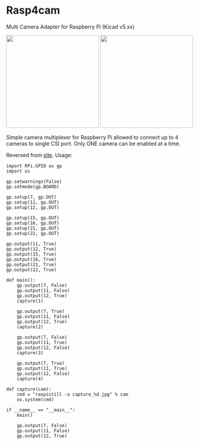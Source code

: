 # Rasp4cam
<p>
Multi Camera Adapter for Raspberry Pi (Kicad v5.xx)
<p>
<img src="https://raw.githubusercontent.com/dodelal/Rasp4cam/master/photos/600x600/RPI_MultiCAM-4.jpg" width="250">
<img src="https://raw.githubusercontent.com/dodelal/Rasp4cam/master/photos/600x600/pcbdesign.png" width="250">

Simple camera multiplexer for Raspberry Pi allowed to connect up to 4 cameras to single CSI port. Only ONE camera can be enabled at a time. 

Reversed from [site](https://www.arducam.com/multi-camera-adapter-module-raspberry-pi/). 
Usage:
```
import RPi.GPIO as gp
import os

gp.setwarnings(False)
gp.setmode(gp.BOARD)

gp.setup(7, gp.OUT)
gp.setup(11, gp.OUT)
gp.setup(12, gp.OUT)

gp.setup(15, gp.OUT)
gp.setup(16, gp.OUT)
gp.setup(21, gp.OUT)
gp.setup(22, gp.OUT)

gp.output(11, True)
gp.output(12, True)
gp.output(15, True)
gp.output(16, True)
gp.output(21, True)
gp.output(22, True)

def main():
    gp.output(7, False)
    gp.output(11, False)
    gp.output(12, True)
    capture(1)

    gp.output(7, True)
    gp.output(11, False)
    gp.output(12, True)
    capture(2)

    gp.output(7, False)
    gp.output(11, True)
    gp.output(12, False)
    capture(3)

    gp.output(7, True)
    gp.output(11, True)
    gp.output(12, False)
    capture(4)

def capture(cam):
    cmd = "raspistill -o capture_%d.jpg" % cam
    os.system(cmd)

if __name__ == "__main__":
    main()

    gp.output(7, False)
    gp.output(11, False)
    gp.output(12, True)
```
